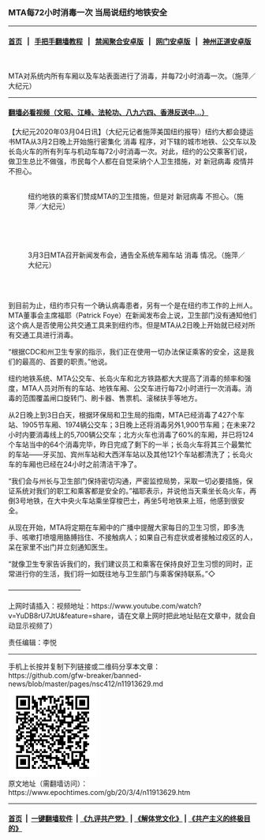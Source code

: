 ### MTA每72小时消毒一次  当局说纽约地铁安全
------------------------

#### [首页](https://github.com/gfw-breaker/banned-news/blob/master/README.md) &nbsp;&nbsp;|&nbsp;&nbsp; [手把手翻墙教程](https://github.com/gfw-breaker/guides/wiki) &nbsp;&nbsp;|&nbsp;&nbsp; [禁闻聚合安卓版](https://github.com/gfw-breaker/bn-android) &nbsp;&nbsp;|&nbsp;&nbsp; [网门安卓版](https://github.com/oGate2/oGate) &nbsp;&nbsp;|&nbsp;&nbsp; [神州正道安卓版](https://github.com/SzzdOgate/update) 



<div><img alt="" class="aligncenter wp-post-image" src="https://i.epochtimes.com/assets/uploads/2020/03/e47e38d07d62bc7523c669abda3bf2ca.png"/>
<div class="red16 caption">
 <p>
  MTA对系统内所有车厢以及车站表面进行了消毒，并每72小时消毒一次。（施萍／大纪元）
 </p>
</div>
</div><hr/>

#### [翻墙必看视频（文昭、江峰、法轮功、八九六四、香港反送中...）](https://github.com/gfw-breaker/banned-news/blob/master/pages/link3.md)

<div><p>
 【大纪元2020年03月04日讯】（大纪元记者施萍美国纽约报导）纽约大都会捷运书MTA从3月2日晚上开始施行密集化
 <ok href="https://www.epochtimes.com/gb/tag/%E6%B6%88%E6%AF%92.html">
  消毒
 </ok>
 程序，对下辖的城市地铁、公交车以及长岛火车的所有列车与机动车每72小时消毒一次。对此，纽约的公交乘客们说，做卫生总比不做强，市民每个人都在自觉采纳个人卫生措施，对
 <ok href="https://www.epochtimes.com/gb/tag/%E6%96%B0%E5%86%A0%E7%97%85%E6%AF%92.html">
  新冠病毒
 </ok>
 疫情并不担心。
</p>
<figure class="wp-caption aligncenter" id="attachment_11913633" style="width: 450px">
 <ok href="http://i.epochtimes.com/assets/uploads/2020/03/0e1e5a66d0ab298c3d56936ff3f1e157.jpeg">
  <img alt="" class="size-medium wp-image-11913633" src="http://i.epochtimes.com/assets/uploads/2020/03/0e1e5a66d0ab298c3d56936ff3f1e157-450x450.jpeg"/>
 </ok>
 <br/><figcaption class="wp-caption-text">
  纽约地铁的乘客们赞成MTA的卫生措施，但是对
  <ok href="https://www.epochtimes.com/gb/tag/%E6%96%B0%E5%86%A0%E7%97%85%E6%AF%92.html">
   新冠病毒
  </ok>
  不担心。（施萍／大纪元）
 </figcaption><br/>
</figure><br/>
<figure class="wp-caption aligncenter" id="attachment_11913632" style="width: 450px">
 <ok href="http://i.epochtimes.com/assets/uploads/2020/03/c3345e176e1c89157c11cd131280bbd7.jpg">
  <img alt="" class="size-medium wp-image-11913632" src="http://i.epochtimes.com/assets/uploads/2020/03/c3345e176e1c89157c11cd131280bbd7-450x338.jpg"/>
 </ok>
 <br/><figcaption class="wp-caption-text">
  3月3日MTA召开新闻发布会，通告全系统车厢车站
  <ok href="https://www.epochtimes.com/gb/tag/%E6%B6%88%E6%AF%92.html">
   消毒
  </ok>
  情况。（施萍／大纪元）
 </figcaption><br/>
</figure><br/>
<p>
 到目前为止，纽约市只有一个确认病毒患者，另有一个是在纽约市工作的上州人。MTA董事会主席福耶（Patrick Foye）在新闻发布会上说，卫生部门没有通知他们这个病人是否使用公共交通工具来到纽约市。但是MTA从2日晚上开始就已经对所有交通工具进行消毒。
</p>
<p>
 “根据CDC和州卫生专家的指示，我们正在使用一切办法保证乘客的安全，这是我们的最高的、首要的职责。”他说。
</p>
<p>
 纽约地铁系统、MTA公交车、长岛火车和北方铁路都大大提高了消毒的频率和强度，MTA人员对所有的车站、地铁车厢、公交车进行每72小时进行一次消毒。消毒的范围覆盖闸口旋转门、刷卡器、售票机、滚梯扶手等地方。
</p>
<p>
 从2日晚上到3日白天，根据环保局和卫生局的指南，MTA已经消毒了427个车站、1905节车厢、1974辆公交车；3日晚上还将消毒另外1,900节车厢；在未来72小时内要消毒线上的5,700辆公交车；北方火车也消毒了60%的车厢，并已将124个车站当中的64个消毒完毕，昨日完成了剩下的一半；长岛火车将其三个最繁忙的车站——牙买加、宾州车站和大西洋车站以及其他121个车站都清洗了；长岛火车的车厢也已经在24小时之前清洁干净了。
</p>
<p>
 “我们会与州长与卫生部门保持密切沟通，严密监控局势，采取一切必要措施，保证系统对我们的职工和乘客都是安全的。”福耶表示，并说他当天乘坐长岛火车，再倒3号地铁，在大中央火车站乘坐穿梭巴士，再坐5号地铁来上班，他感到很安全。
</p>
<p>
 从现在开始，MTA将定期在车厢中的广播中提醒大家每日的卫生习惯，即多洗手、咳嗽打喷嚏用胳膊挡住、不接触病人；如果自己有症状或者接触过疫区的人，呆在家里不出门并立刻通知医生。
</p>
<p>
 “就像卫生专家告诉我们的，我们建议员工和乘客在保持良好卫生习惯的同时，正常进行你的生活，我们将一如既往地与卫生部门与乘客保持联系。”◇
</p>
<p>
 ——————————–
</p>
<p>
 上网时请插入：视频地址：https://www.youtube.com/watch?v=YuDB8rU7JtU&amp;feature=share，请在文章上网时把此地址贴在文章中，就会自动显示视频了）
</p>
<p>
 责任编辑：李悦
</p>
</div>
<hr/>
手机上长按并复制下列链接或二维码分享本文章：<br/>
https://github.com/gfw-breaker/banned-news/blob/master/pages/nsc412/n11913629.md <br/>
<a href='https://github.com/gfw-breaker/banned-news/blob/master/pages/nsc412/n11913629.md'><img src='https://github.com/gfw-breaker/banned-news/blob/master/pages/nsc412/n11913629.md.png'/></a> <br/>
原文地址（需翻墙访问）：https://www.epochtimes.com/gb/20/3/4/n11913629.htm


------------------------
#### [首页](https://github.com/gfw-breaker/banned-news/blob/master/README.md) &nbsp;|&nbsp; [一键翻墙软件](https://github.com/gfw-breaker/nogfw/blob/master/README.md) &nbsp;| [《九评共产党》](https://github.com/gfw-breaker/9ping.md/blob/master/README.md#九评之一评共产党是什么) | [《解体党文化》](https://github.com/gfw-breaker/jtdwh.md/blob/master/README.md) | [《共产主义的终极目的》](https://github.com/gfw-breaker/gczydzjmd.md/blob/master/README.md)


<img src='http://gfw-breaker.win/banned-news/pages/nsc412/n11913629.md' width='0px' height='0px'/>
